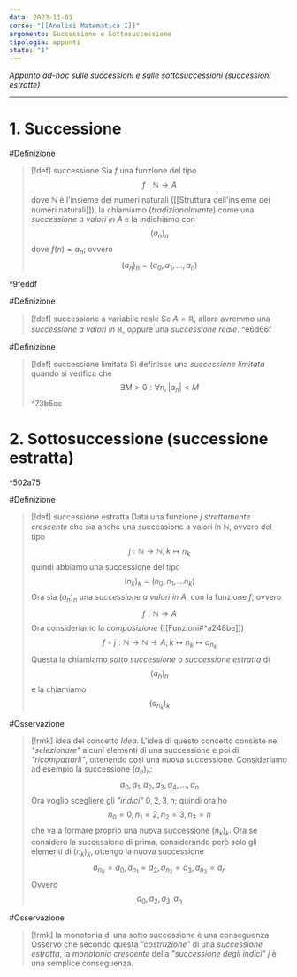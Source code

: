 ```yaml
---
data: 2023-11-01
corso: "[[Analisi Matematica I]]"
argomento: Successione e Sottosuccessione
tipologia: appunti
stato: "1"
---
```

*Appunto ad-hoc sulle successioni e sulle sottosuccessioni (successioni estratte)*
- - -
# 1. Successione
#Definizione 
> [!def] successione
Sia $f$ una funzione del tipo $$f: \mathbb{N} \longrightarrow A$$dove $\mathbb{N}$ è l'insieme dei numeri naturali ([[Struttura dell'insieme dei numeri naturali]]), la chiamiamo (*tradizionalmente*) come una *successione a valori in A* e la indichiamo con $$(a_n)_n$$dove $f(n) = a_n$; ovvero $$(a_n)_n = (a_0, a_1, \ldots, a_n)$$

^9feddf

#Definizione 
> [!def] successione a variabile reale
Se $A = \mathbb{R}$, allora avremmo una *successione a valori in $\mathbb{R}$*, oppure una *successione reale*. 
^e6d66f

#Definizione 
> [!def] successione limitata
Si definisce una *successione limitata* quando si verifica che $$\exists M >0: \forall n, |a_n|<M$$ ^73b5cc

# 2. Sottosuccessione (successione estratta)

^502a75

#Definizione 
> [!def] successione estratta
Data una funzione $j$ *strettamente crescente* che sia anche una successione a valori in $\mathbb{N}$, ovvero del tipo $$j: \mathbb{N} \longrightarrow \mathbb{N}; k \mapsto n_k$$quindi abbiamo una successione del tipo $$(n_k)_k = (n_0, n_1, \ldots n_k)$$Ora sia $(a_n)_n$ una *successione a valori in A*, con la funzione $f$; ovvero $$f: \mathbb{N} \longrightarrow A$$
Ora consideriamo la *composizione* ([[Funzioni#^a248be]])$$f \circ j:\mathbb{N} \longrightarrow \mathbb{N} \longrightarrow A; k \mapsto n_k \mapsto {a_{n_{k}}} $$Questa la chiamiamo *sotto successione* o *successione estratta* di $$(a_n)_n$$ e la chiamiamo $$(a_{n_{k}})_k$$

#Osservazione 
> [!rmk] idea del concetto
*Idea.* L'idea di questo concetto consiste nel *"selezionare"* alcuni elementi di una successione e poi di *"ricompattarli"*, ottenendo così una nuova successione. Consideriamo ad esempio la successione $(a_n)_n$: $$a_0, a_1, a_2, a_3, a_4, \ldots, a_n$$Ora voglio scegliere gli *"indici"* $0, 2, 3, n$; quindi ora ho $$n_0 = 0, n_1=2, n_2=3, n_3 = n$$che va a formare proprio una nuova successione $({n_k})_k$. Ora se considero la successione di prima, considerando però solo gli elementi di $(n_k)_k$, ottengo la nuova successione $$a_{n_0} = a_0 , a_{n_1}=a_2, a_{n_2} = a_3, a_{n_3} = a_n$$Ovvero $$a_0, a_2, a_3, a_n$$

#Osservazione 
> [!rmk] la monotonia di una sotto successione è una conseguenza
Osservo che secondo questa *"costruzione"* di una *successione estratta*, la *monotonia crescente* della *"successione degli indici"* $j$ è una semplice conseguenza.
